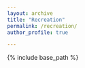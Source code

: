 ```yaml
---
layout: archive
title: "Recreation"
permalink: /recreation/
author_profile: true

---
```


{% include base_path %}



